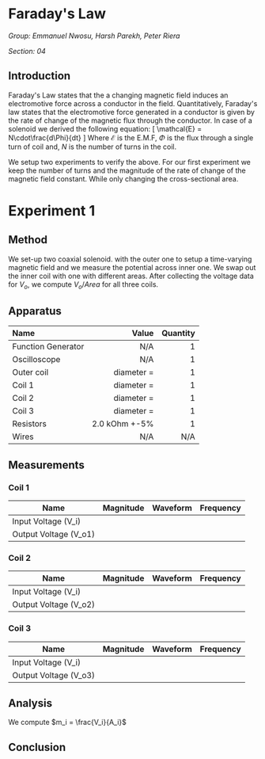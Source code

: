 # Faraday's Law
_Group: Emmanuel Nwosu, Harsh Parekh, Peter Riera_

_Section: 04_

## Introduction
Faraday's Law states that the a changing magnetic field induces an electromotive force across a conductor in the field. Quantitatively, Faraday's law states that the electromotive force generated in a conductor is given by the rate of change of the magnetic flux through the conductor. In case of a solenoid we derived the following equation:
\[
  \mathcal{E} = N\cdot\frac{d\Phi}{dt}
\]
Where $\mathcal{E}$ is the E.M.F, $\Phi$ is the flux through a single turn of coil and, $N$ is the number of turns in the coil.

We setup two experiments to verify the above. For our first experiment we keep the number of turns and the magnitude of the rate of change of the magnetic field constant. While only changing the cross-sectional area.

# Experiment 1

## Method
We set-up two coaxial solenoid. with the outer one to setup a time-varying magnetic field and we measure the potential across inner one. We swap out the inner coil with one with different areas. After collecting the voltage data for $V_o$, we compute $V_o/Area$ for all three coils.

## Apparatus
|Name|Value|Quantity|
|:---|---:|---:|
|Function Generator| N/A | 1 |
|Oscilloscope| N/A |1|
|Outer coil| diameter =  | 1 |
|Coil 1| diameter =  | 1 |
|Coil 2| diameter =  | 1 |
|Coil 3| diameter =  | 1 |
|Resistors| 2.0 kOhm +-5% | 1 |
|Wires| N/A | N/A |

<!--
## Set-up
Set up the Circuit as shown in the figure below:
![Fig1](./Circuit.png)
-->

## Measurements

### Coil 1
|Name|Magnitude|Waveform|Frequency|
|---|---|---|---|
|Input Voltage (V_i)|||
|Output Voltage (V_o1)||||

### Coil 2
|Name|Magnitude|Waveform|Frequency|
|---|---|---|---|
|Input Voltage (V_i)|||
|Output Voltage (V_o2)||||

### Coil 3
|Name|Magnitude|Waveform|Frequency|
|---|---|---|---|
|Input Voltage (V_i)|||
|Output Voltage (V_o3)||||

## Analysis
We compute $m_i = \frac{V_i}{A_i}$

## Conclusion
